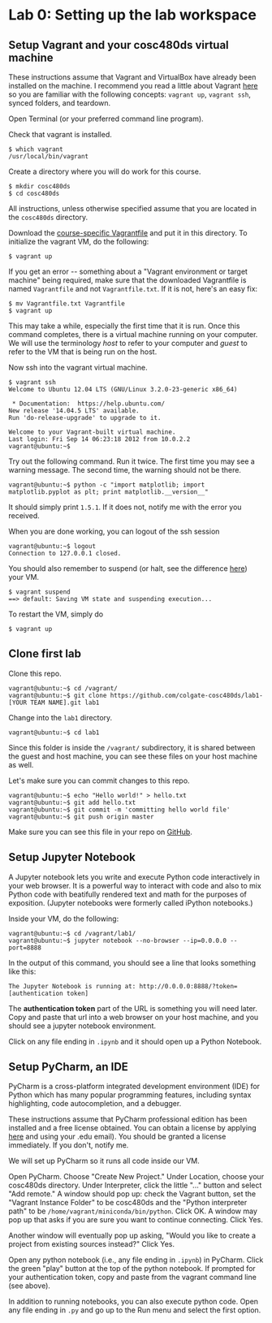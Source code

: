 
# Lab 0: Setting up the lab workspace

## Setup Vagrant and your cosc480ds virtual machine

These instructions assume that Vagrant and VirtualBox have already been installed on the machine.  I recommend you read a little about Vagrant [here](https://www.vagrantup.com/docs/getting-started/) so you are familiar with the following concepts: `vagrant up`, `vagrant ssh`, synced folders, and teardown.

Open Terminal (or your preferred command line program).

Check that vagrant is installed.

	$ which vagrant
	/usr/local/bin/vagrant

Create a directory where you will do work for this course.

	$ mkdir cosc480ds
	$ cd cosc480ds

All instructions, unless otherwise specified assume that you are located in the `cosc480ds` directory.

Download the [course-specific Vagrantfile](https://raw.githubusercontent.com/colgate-cosc480ds/lecture/master/Vagrantfile) and put it in this directory.  To initialize the vagrant VM, do the following:

	$ vagrant up

If you get an error -- something about a "Vagrant environment or target machine" being required, make sure that the downloaded Vagrantfile is named `Vagrantfile` and not `Vagrantfile.txt`.  If it is not, here's an easy fix:

	$ mv Vagrantfile.txt Vagrantfile
	$ vagrant up

This may take a while, especially the first time that it is run.  Once this command completes, there is a virtual machine running on your computer.  We will use the terminology *host* to refer to your computer and *guest* to refer to the VM that is being run on the host.

Now ssh into the vagrant virtual machine.  
	
	$ vagrant ssh
	Welcome to Ubuntu 12.04 LTS (GNU/Linux 3.2.0-23-generic x86_64)

	 * Documentation:  https://help.ubuntu.com/
	New release '14.04.5 LTS' available.
	Run 'do-release-upgrade' to upgrade to it.

	Welcome to your Vagrant-built virtual machine.
	Last login: Fri Sep 14 06:23:18 2012 from 10.0.2.2
	vagrant@ubuntu:~$

Try out the following command.  Run it twice.  The first time you may see a warning message.  The second time, the warning should not be there.  

	vagrant@ubuntu:~$ python -c "import matplotlib; import matplotlib.pyplot as plt; print matplotlib.__version__"

It should simply print `1.5.1`.  If it does not, notify me with the error you received.

When you are done working, you can logout of the ssh session

	vagrant@ubuntu:~$ logout
	Connection to 127.0.0.1 closed.

You should also remember to suspend (or halt, see the difference [here](https://www.vagrantup.com/docs/getting-started/teardown.html)) your VM.

	$ vagrant suspend
	==> default: Saving VM state and suspending execution...

To restart the VM, simply do

	$ vagrant up


## Clone first lab

Clone this repo.  

	vagrant@ubuntu:~$ cd /vagrant/
	vagrant@ubuntu:~$ git clone https://github.com/colgate-cosc480ds/lab1-[YOUR TEAM NAME].git lab1

Change into the `lab1` directory.

	vagrant@ubuntu:~$ cd lab1

Since this folder is inside the `/vagrant/` subdirectory, it is shared between the guest and host machine, you can see these files on your host machine as well.  

Let's make sure you can commit changes to this repo.

	vagrant@ubuntu:~$ echo "Hello world!" > hello.txt
	vagrant@ubuntu:~$ git add hello.txt
	vagrant@ubuntu:~$ git commit -m 'committing hello world file'
	vagrant@ubuntu:~$ git push origin master

Make sure you can see this file in your repo on [GitHub](https://github.com/).


## Setup Jupyter Notebook

A Jupyter notebook lets you write and execute Python code interactively in your web browser. It is a powerful way to interact with code and also to mix Python code with beatifully rendered text and math for the purposes of exposition. (Jupyter notebooks were formerly called iPython notebooks.) 

Inside your VM, do the following:

	vagrant@ubuntu:~$ cd /vagrant/lab1/
	vagrant@ubuntu:~$ jupyter notebook --no-browser --ip=0.0.0.0 --port=8888

In the output of this command, you should see a line that looks something like this:

	The Jupyter Notebook is running at: http://0.0.0.0:8888/?token=[authentication token]

The **authentication token** part of the URL is something you will need later. Copy and paste that url into a web browser on your host machine, and you should see a jupyter notebook environment.  

Click on any file ending in `.ipynb` and it should open up a Python Notebook.


## Setup PyCharm, an IDE

PyCharm is a cross-platform integrated development environment (IDE) for Python which has many popular programming features, including syntax highlighting, code autocompletion, and a debugger.

These instructions assume that PyCharm professional edition has been installed and a free license obtained.  You can obtain a license by applying [here](https://www.jetbrains.com/student/) and using your .edu email).  You should be granted a license immediately.  If you don't, notify me.

We will set up PyCharm so it runs all code inside our VM.

Open PyCharm.  Choose "Create New Project."  Under Location, choose your cosc480ds directory.  Under Interpreter, click the little "..." button and select "Add remote."  A window should pop up: check the Vagrant button, set the "Vagrant Instance Folder" to be cosc480ds and the "Python interpreter path" to be `/home/vagrant/miniconda/bin/python`.  Click OK.  A window may pop up that asks if you are sure you want to continue connecting. Click Yes.

Another window will eventually pop up asking, "Would you like to create a project from existing sources instead?"  Click Yes.

Open any python notebook (i.e., any file ending in `.ipynb`) in PyCharm.  Click the green "play" button at the top of the python notebook.  If prompted for your authentication token, copy and paste from the vagrant command line (see above).

In addition to running notebooks, you can also execute python code.  Open any file ending in `.py` and go up to the Run menu and select the first option.

